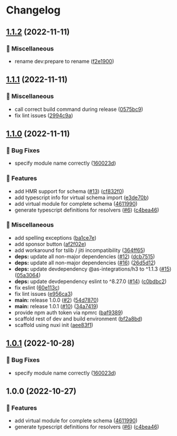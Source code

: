# Changelog

## [1.1.2](https://github.com/tobiasdiez/nuxt-graphql-server/compare/v1.1.1...v1.1.2) (2022-11-11)

### 🧹 Miscellaneous

- rename dev:prepare to rename ([f2e1900](https://github.com/tobiasdiez/nuxt-graphql-server/commit/f2e190011dcc68aecf4c242c56a00a21bb664fb0))

## [1.1.1](https://github.com/tobiasdiez/nuxt-graphql-server/compare/v1.1.0...v1.1.1) (2022-11-11)

### 🧹 Miscellaneous

- call correct build command during release ([0575bc9](https://github.com/tobiasdiez/nuxt-graphql-server/commit/0575bc9ab85ed2469451b408e6133f05e7ac0263))
- fix lint issues ([2994c9a](https://github.com/tobiasdiez/nuxt-graphql-server/commit/2994c9a1ade3a15509e28486a175c3e4c5c32c43))

## [1.1.0](https://github.com/tobiasdiez/nuxt-graphql-server/compare/v1.0.1...v1.1.0) (2022-11-11)

### 🐛 Bug Fixes

- specify module name correctly ([160023d](https://github.com/tobiasdiez/nuxt-graphql-server/commit/160023d2ec6e4a6d7e818274c799539c1b1718e6))

### 🔖 Features

- add HMR support for schema ([#13](https://github.com/tobiasdiez/nuxt-graphql-server/issues/13)) ([cf832f0](https://github.com/tobiasdiez/nuxt-graphql-server/commit/cf832f0568a6c8bfb5e76451252e446fdc701364))
- add typescript info for virtual schema import ([e3de70b](https://github.com/tobiasdiez/nuxt-graphql-server/commit/e3de70b7f92d9eac98ef7cd9cbe974475c0a3a6e))
- add virtual module for complete schema ([4611990](https://github.com/tobiasdiez/nuxt-graphql-server/commit/46119903f756bed39e58122e8715bd245e2c779b))
- generate typescript definitions for resolvers ([#6](https://github.com/tobiasdiez/nuxt-graphql-server/issues/6)) ([c4bea46](https://github.com/tobiasdiez/nuxt-graphql-server/commit/c4bea460359f65a80cfc061345d7b80bb0def6b1))

### 🧹 Miscellaneous

- add spelling exceptions ([ba1ce7e](https://github.com/tobiasdiez/nuxt-graphql-server/commit/ba1ce7e0a62f807e1479b3368188b442dc7172eb))
- add sponsor button ([af2f02e](https://github.com/tobiasdiez/nuxt-graphql-server/commit/af2f02e3762b25dc9dff8d2a7d1820ae72f8237f))
- add workaround for tslib / jiti incompatibility ([364ff65](https://github.com/tobiasdiez/nuxt-graphql-server/commit/364ff65c69808ea5c6380b5c75932df4a192672b))
- **deps:** update all non-major dependencies ([#12](https://github.com/tobiasdiez/nuxt-graphql-server/issues/12)) ([dcb7515](https://github.com/tobiasdiez/nuxt-graphql-server/commit/dcb7515897f256ba11fbda93598ebe3803e611dc))
- **deps:** update all non-major dependencies ([#16](https://github.com/tobiasdiez/nuxt-graphql-server/issues/16)) ([26d5d12](https://github.com/tobiasdiez/nuxt-graphql-server/commit/26d5d122d0c4a198d00faad41627678eb3dae467))
- **deps:** update devdependency @as-integrations/h3 to ^1.1.3 ([#15](https://github.com/tobiasdiez/nuxt-graphql-server/issues/15)) ([05a3064](https://github.com/tobiasdiez/nuxt-graphql-server/commit/05a30648146c074f2d59429a333ec7383b441414))
- **deps:** update devdependency eslint to ^8.27.0 ([#14](https://github.com/tobiasdiez/nuxt-graphql-server/issues/14)) ([c0bdbc2](https://github.com/tobiasdiez/nuxt-graphql-server/commit/c0bdbc2652f0838c02429f77fa94d4c1cb64f7d7))
- fix eslint ([60e113c](https://github.com/tobiasdiez/nuxt-graphql-server/commit/60e113ca2b4adf6d895d45f90939937835bf91c8))
- fix lint issues ([e956ca3](https://github.com/tobiasdiez/nuxt-graphql-server/commit/e956ca3a8c5e2b52dee56b6a9d0df9f285fbb16d))
- **main:** release 1.0.0 ([#2](https://github.com/tobiasdiez/nuxt-graphql-server/issues/2)) ([54d7870](https://github.com/tobiasdiez/nuxt-graphql-server/commit/54d7870b382f20df2bc14a98e46f533fc38c4489))
- **main:** release 1.0.1 ([#10](https://github.com/tobiasdiez/nuxt-graphql-server/issues/10)) ([34a7419](https://github.com/tobiasdiez/nuxt-graphql-server/commit/34a74196679034f2c7eb10aa3ca850a9e0b63d1e))
- provide npm auth token via npmrc ([baf9389](https://github.com/tobiasdiez/nuxt-graphql-server/commit/baf93893df758e9d35a830593db0e169859c511a))
- scaffold rest of dev and build environment ([bf2a8bd](https://github.com/tobiasdiez/nuxt-graphql-server/commit/bf2a8bdc4eaceebf858f81a54f0e45774cd78913))
- scaffold using nuxi init ([aee83f1](https://github.com/tobiasdiez/nuxt-graphql-server/commit/aee83f12fecf21951e9aff87190ee4771e9e7d29))

## [1.0.1](https://github.com/tobiasdiez/nuxt-graphql-server/compare/v1.0.0...v1.0.1) (2022-10-28)

### 🐛 Bug Fixes

- specify module name correctly ([160023d](https://github.com/tobiasdiez/nuxt-graphql-server/commit/160023d2ec6e4a6d7e818274c799539c1b1718e6))

## 1.0.0 (2022-10-27)

### 🔖 Features

- add virtual module for complete schema ([4611990](https://github.com/tobiasdiez/nuxt-graphql-server/commit/46119903f756bed39e58122e8715bd245e2c779b))
- generate typescript definitions for resolvers ([#6](https://github.com/tobiasdiez/nuxt-graphql-server/issues/6)) ([c4bea46](https://github.com/tobiasdiez/nuxt-graphql-server/commit/c4bea460359f65a80cfc061345d7b80bb0def6b1))
